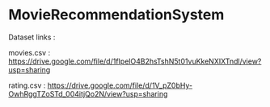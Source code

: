 # MovieRecommendationSystem

Dataset links : 

movies.csv : https://drive.google.com/file/d/1fIpelO4B2hsTshN5t01vuKkeNXIXTndl/view?usp=sharing                             

rating.csv : https://drive.google.com/file/d/1V_pZ0bHy-OwhRggTZoSTd_004itjQo2N/view?usp=sharing
